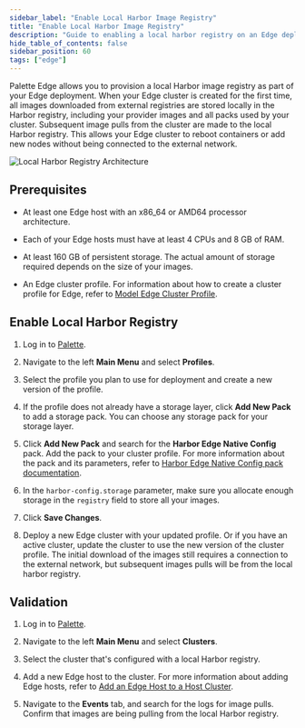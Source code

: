 ```yaml
---
sidebar_label: "Enable Local Harbor Image Registry"
title: "Enable Local Harbor Image Registry"
description: "Guide to enabling a local harbor registry on an Edge deployment."
hide_table_of_contents: false
sidebar_position: 60
tags: ["edge"]
---
```


Palette Edge allows you to provision a local Harbor image registry as part of your Edge deployment. When your Edge cluster is created for the first time, all images downloaded from external registries are stored locally in the Harbor registry, including your provider images and all packs used by your cluster. Subsequent image pulls from the cluster are made to the local Harbor registry. This allows your Edge cluster to reboot containers or add new nodes without being connected to the external network. 


![Local Harbor Registry Architecture](/clusters_edge_networking_local_harbor_architecture.png)

## Prerequisites
- At least one Edge host with an x86_64 or AMD64 processor architecture. 

- Each of your Edge hosts must have at least 4 CPUs and 8 GB of RAM.

- At least 160 GB of persistent storage. The actual amount of storage required depends on the size of your images. 

- An Edge cluster profile. For information about how to create a cluster profile for Edge, refer to [Model Edge Cluster Profile](../site-deployment/model-profile.md).

## Enable Local Harbor Registry

1. Log in to [Palette](https://console.spectrocloud.com).

2. Navigate to the left **Main Menu** and select **Profiles**.

3. Select the profile you plan to use for deployment and create a new version of the profile.

4. If the profile does not already have a storage layer, click **Add New Pack** to add a storage pack. You can choose any storage pack for your storage layer. 

5. Click **Add New Pack** and search for the **Harbor Edge Native Config** pack. Add the pack to your cluster profile. For more information about the pack and its parameters, refer to [Harbor Edge Native Config pack documentation](../../../integrations/harbor-edge.md).

6. In the `harbor-config.storage` parameter, make sure you allocate enough storage in the `registry` field to store all your images.

7. Click **Save Changes**.

8. Deploy a new Edge cluster with your updated profile. Or if you have an active cluster, update the cluster to use the new version of the cluster profile. The initial download of the images still requires a connection to the external network, but subsequent images pulls will be from the local harbor registry. 

## Validation

1. Log in to [Palette](https://console.spectrocloud.com).

2. Navigate to the left **Main Menu** and select **Clusters**. 

3. Select the cluster that's configured with a local Harbor registry.

4. Add a new Edge host to the cluster. For more information about adding Edge hosts, refer to [Add an Edge Host to a Host Cluster](../site-deployment/site-installation/cluster-deployment.md#add-an-edge-host-to-a-host-cluster). 

5. Navigate to the **Events** tab, and search for the logs for image pulls. Confirm that images are being pulling from the local Harbor registry.